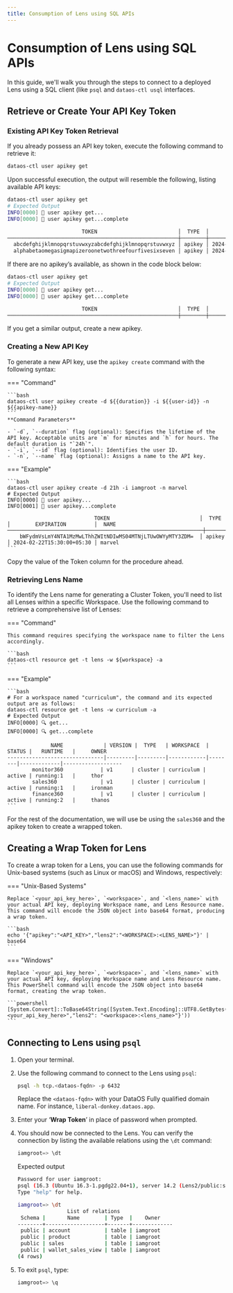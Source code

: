 ```yaml
---
title: Consumption of Lens using SQL APIs
---
```


# Consumption of Lens using SQL APIs

In this guide, we'll walk you through the steps to connect to a deployed Lens using a SQL client (like `psql` and `dataos-ctl usql` interfaces. 

## Retrieve or Create Your API Key Token

### **Existing API Key Token Retrieval**

If you already possess an API key token, execute the following command to retrieve it:

```bash
dataos-ctl user apikey get   
```

Upon successful execution, the output will resemble the following, listing available API keys:

```bash
dataos-ctl user apikey get 
# Expected Output
INFO[0000] 🔑 user apikey get...                         
INFO[0000] 🔑 user apikey get...complete                 

                        TOKEN                          │  TYPE  │        EXPIRATION         │                   NAME                    
───────────────────────────────────────────────────────┼────────┼───────────────────────────┼───────────────────────────────────────────
  abcdefghijklmnopqrstuvwxyzabcdefghijklmnopqrstuvwxyz │ apikey │ 2024-03-02T05:30:00+05:30 │ token_officially_recently_alphabet
  alphabetaomegasigmapizeroonetwothreefourfivesixseven │ apikey │ 2024-02-28T05:30:00+05:30 │ token_newly_mathematics_equations       
```

If there are no apikey’s available, as shown in the code block below:

```bash
dataos-ctl user apikey get 
# Expected Output
INFO[0000] 🔑 user apikey get...                         
INFO[0000] 🔑 user apikey get...complete                 

                        TOKEN                          │  TYPE  │        EXPIRATION         │                   NAME                    
───────────────────────────────────────────────────────┼────────┼───────────────────────────┼───────────────────────────────────────────
```

If you get a similar output, create a new apikey.

### **Creating a New API Key**

To generate a new API key, use the `apikey create` command with the following syntax:

=== "Command"

    ```bash
    dataos-ctl user apikey create -d ${{duration}} -i ${{user-id}} -n ${{apikey-name}}
    ```
    **Command Parameters**

    - `-d`, `--duration` flag (optional): Specifies the lifetime of the API key. Acceptable units are `m` for minutes and `h` for hours. The default duration is "`24h`".
    - `-i`, `--id` flag (optional): Identifies the user ID.
    - `-n`, `--name` flag (optional): Assigns a name to the API key.

=== "Example"

    ```bash
    dataos-ctl user apikey create -d 21h -i iamgroot -n marvel
    # Expected Output
    INFO[0000] 🔑 user apikey...
    INFO[0001] 🔑 user apikey...complete

                                TOKEN                             │  TYPE  │        EXPIRATION         │  NAME
    ───────────────────────────────────────────────────────────────┼────────┼───────────────────────────┼─────────
        bWFydmVsLmY4NTA1MzMwLThhZWItNDIwMS04MTNjLTUwOWYyMTY3ZDM=  │ apikey │ 2024-02-22T15:30:00+05:30 │ marvel
    ```

Copy the value of the Token column for the procedure ahead.

### **Retrieving Lens Name**

To identify the Lens name for generating a Cluster Token, you'll need to list all Lenses within a specific Workspace. Use the following command to retrieve a comprehensive list of Lenses:

=== "Command"

    This command requires specifying the workspace name to filter the Lens accordingly.

    ```bash
    dataos-ctl resource get -t lens -w ${workspace} -a
    ```


=== "Example"

    ```bash
    # For a workspace named "curriculum", the command and its expected output are as follows:
    dataos-ctl resource get -t lens -w curriculum -a
    # Expected Output
    INFO[0000] 🔍 get...                                     
    INFO[0000] 🔍 get...complete                             

                  NAME             | VERSION |  TYPE   | WORKSPACE  | STATUS |   RUNTIME   |     OWNER        
    -------------------------------|---------|---------|------------|--------|-------------|-------------------
            monitor360            | v1      | cluster | curriculum | active | running:1   |     thor       
            sales360              | v1      | cluster | curriculum | active | running:1   |     ironman  
            finance360            | v1      | cluster | curriculum | active | running:2   |     thanos  
    ```

For the rest of the documentation, we will use be using the `sales360` and the apikey token to create a wrapped token.

## Creating a Wrap Token for Lens

To create a wrap token for a Lens, you can use the following commands for Unix-based systems (such as Linux or macOS) and Windows, respectively:

=== "Unix-Based Systems"

    Replace `<your_api_key_here>`, `<workspace>`, and `<lens_name>` with your actual API key, deploying Workspace name, and Lens Resource name. This command will encode the JSON object into base64 format, producing a wrap token.

    ```bash
    echo '{"apikey":"<API_KEY>","lens2":"<WORKSPACE>:<LENS_NAME>"}' | base64
    ```



=== "Windows"

    Replace `<your_api_key_here>`, `<workspace>`, and `<lens_name>` with your actual API key, deploying Workspace name and Lens Resource name. This PowerShell command will encode the JSON object into base64 format, creating the wrap token.

    ```powershell
    [System.Convert]::ToBase64String([System.Text.Encoding]::UTF8.GetBytes('{"apikey":"<your_api_key_here>","lens2": "<workspace>:<lens_name>"}'))
    ```

## Connecting to Lens using `psql`

1. Open your terminal.
2. Use the following command to connect to the Lens using `psql`:
    
    ```bash
    psql -h tcp.<dataos-fqdn> -p 6432
    ```
    
    Replace the `<dataos-fqdn>` with your DataOS Fully qualified domain name. For instance, `liberal-donkey.dataos.app`.
    
3. Enter your ‘**Wrap Token**’ in place of password when prompted.
4. You should now be connected to the Lens. You can verify the connection by listing the available relations using the `\dt` command:
    
    ```sql
    iamgroot=> \dt
    ```
    
    Expected output
    
    ```bash
    Password for user iamgroot: 
    psql (16.3 (Ubuntu 16.3-1.pgdg22.04+1), server 14.2 (Lens2/public:sales400 v0.35.41-01))
    Type "help" for help.
    
    iamgroot=> \dt
                    List of relations
     Schema |       Name        | Type  |    Owner    
    --------+-------------------+-------+-------------
     public | account           | table | iamgroot
     public | product           | table | iamgroot
     public | sales             | table | iamgroot
     public | wallet_sales_view | table | iamgroot
    (4 rows)
    ```
    
5. To exit `psql`, type:
    
    ```sql
    iamgroot=> \q
    ```
    